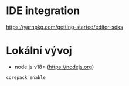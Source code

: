 # IDE integration
https://yarnpkg.com/getting-started/editor-sdks


# Lokální vývoj
- node.js v18+ (https://nodejs.org)
```
corepack enable
```
